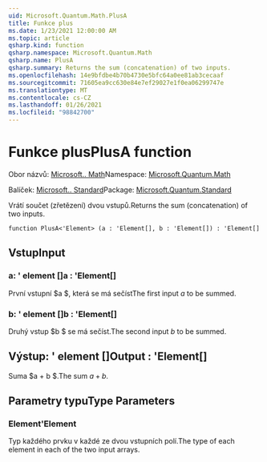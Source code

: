 ```yaml
---
uid: Microsoft.Quantum.Math.PlusA
title: Funkce plus
ms.date: 1/23/2021 12:00:00 AM
ms.topic: article
qsharp.kind: function
qsharp.namespace: Microsoft.Quantum.Math
qsharp.name: PlusA
qsharp.summary: Returns the sum (concatenation) of two inputs.
ms.openlocfilehash: 14e9bfdbe4b70b4730e5bfc64a0ee81ab3cecaaf
ms.sourcegitcommit: 71605ea9cc630e84e7ef29027e1f0ea06299747e
ms.translationtype: MT
ms.contentlocale: cs-CZ
ms.lasthandoff: 01/26/2021
ms.locfileid: "98842700"
---
```

# <a name="plusa-function"></a><span data-ttu-id="75198-102">Funkce plus</span><span class="sxs-lookup"><span data-stu-id="75198-102">PlusA function</span></span>

<span data-ttu-id="75198-103">Obor názvů: [Microsoft.. Math](xref:Microsoft.Quantum.Math)</span><span class="sxs-lookup"><span data-stu-id="75198-103">Namespace: [Microsoft.Quantum.Math](xref:Microsoft.Quantum.Math)</span></span>

<span data-ttu-id="75198-104">Balíček: [Microsoft.. Standard](https://nuget.org/packages/Microsoft.Quantum.Standard)</span><span class="sxs-lookup"><span data-stu-id="75198-104">Package: [Microsoft.Quantum.Standard](https://nuget.org/packages/Microsoft.Quantum.Standard)</span></span>


<span data-ttu-id="75198-105">Vrátí součet (zřetězení) dvou vstupů.</span><span class="sxs-lookup"><span data-stu-id="75198-105">Returns the sum (concatenation) of two inputs.</span></span>

```qsharp
function PlusA<'Element> (a : 'Element[], b : 'Element[]) : 'Element[]
```


## <a name="input"></a><span data-ttu-id="75198-106">Vstup</span><span class="sxs-lookup"><span data-stu-id="75198-106">Input</span></span>

### <a name="a--element"></a><span data-ttu-id="75198-107">a: ' element []</span><span class="sxs-lookup"><span data-stu-id="75198-107">a : 'Element[]</span></span>

<span data-ttu-id="75198-108">První vstupní $a $, která se má sečíst</span><span class="sxs-lookup"><span data-stu-id="75198-108">The first input $a$ to be summed.</span></span>


### <a name="b--element"></a><span data-ttu-id="75198-109">b: ' element []</span><span class="sxs-lookup"><span data-stu-id="75198-109">b : 'Element[]</span></span>

<span data-ttu-id="75198-110">Druhý vstup $b $ se má sečíst.</span><span class="sxs-lookup"><span data-stu-id="75198-110">The second input $b$ to be summed.</span></span>



## <a name="output--element"></a><span data-ttu-id="75198-111">Výstup: ' element []</span><span class="sxs-lookup"><span data-stu-id="75198-111">Output : 'Element[]</span></span>

<span data-ttu-id="75198-112">Suma $a + b $.</span><span class="sxs-lookup"><span data-stu-id="75198-112">The sum $a + b$.</span></span>

## <a name="type-parameters"></a><span data-ttu-id="75198-113">Parametry typu</span><span class="sxs-lookup"><span data-stu-id="75198-113">Type Parameters</span></span>

### <a name="element"></a><span data-ttu-id="75198-114">Element</span><span class="sxs-lookup"><span data-stu-id="75198-114">'Element</span></span>

<span data-ttu-id="75198-115">Typ každého prvku v každé ze dvou vstupních polí.</span><span class="sxs-lookup"><span data-stu-id="75198-115">The type of each element in each of the two input arrays.</span></span>